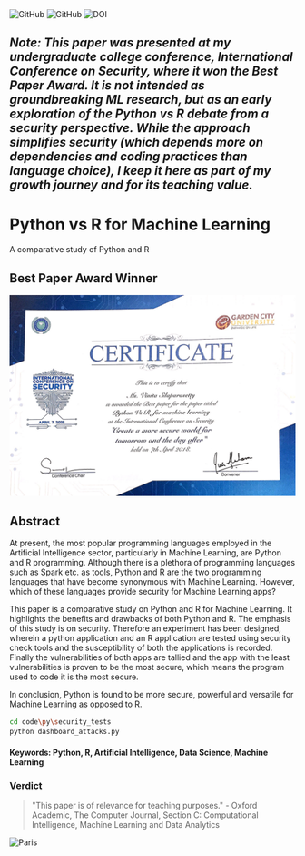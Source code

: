 <div class="column">
    <img alt="GitHub" src="https://img.shields.io/badge/Reviewed_by-Oxford_Academic-blue.svg">
    <img alt="GitHub" src="https://img.shields.io/badge/License-MIT-blue.svg">
    <img src="https://zenodo.org/badge/196325231.svg" alt="DOI"></a>

## *Note: This paper was presented at my undergraduate college conference, International Conference on Security, where it won the Best Paper Award. It is not intended as groundbreaking ML research, but as an early exploration of the Python vs R debate from a security perspective. While the approach simplifies security (which depends more on dependencies and coding practices than language choice), I keep it here as part of my growth journey and for its teaching value.*


# Python vs R for Machine Learning

A comparative study of Python and R 

## Best Paper Award Winner

![Alt text](https://raw.githubusercontent.com/VinitaSilaparasetty/Python-vs-R-for-Machine-Learning/master/pythonvsr.JPG)

## Abstract

At present, the most popular programming languages employed in the Artificial Intelligence sector, particularly in Machine Learning, are Python and R programming. Although there is a plethora of programming languages such as Spark etc. as tools, Python and R are the two programming languages that have become synonymous with Machine Learning. However, which of these languages provide security for Machine Learning apps?
 
This paper is a comparative study on Python and R for Machine Learning. It highlights the benefits and drawbacks of both Python and R. The emphasis of this study is on security. Therefore an experiment has been designed, wherein a python application and an R application are tested using security check tools and the susceptibility of both the applications is recorded. Finally the vulnerabilities of both apps are tallied and the app with the least vulnerabilities is proven to be the most secure, which means the program used to code it is the most secure.

In conclusion, Python is found to be more secure, powerful and versatile for Machine Learning as opposed to R.

```bash
cd code\py\security_tests
python dashboard_attacks.py
```

#### Keywords: Python, R, Artificial Intelligence, Data Science, Machine Learning

### Verdict

> "This paper is of relevance for teaching purposes." - Oxford Academic, The Computer Journal, Section C: Computational Intelligence, Machine Learning and Data Analytics 

<img src="https://github.com/VinitaSilaparasetty/Python-vs-R-for-Machine-Learning/blob/master/V.S.png?raw=true" alt="Paris" class="center">


